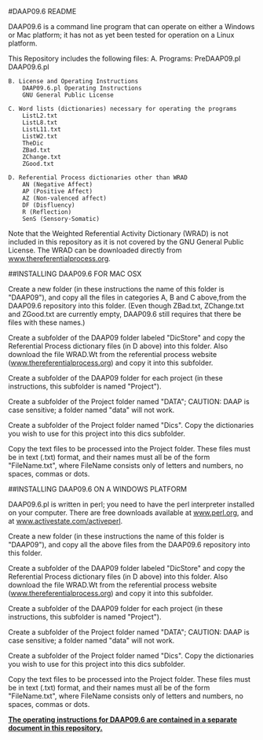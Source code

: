 #DAAP09.6 README

DAAP09.6 is a command line program that can operate on either a Windows or Mac platform; it has not as yet been tested for operation on a Linux platform.

This Repository includes the following files:
	A. Programs:
		PreDAAP09.pl
		DAAP09.6.pl

	B. License and Operating Instructions
		DAAP09.6.pl Operating Instructions
		GNU General Public License

	C. Word lists (dictionaries) necessary for operating the programs
		ListL2.txt
		ListL8.txt
		ListL11.txt
		ListW2.txt
		TheDic
		ZBad.txt
		ZChange.txt
		ZGood.txt

	D. Referential Process dictionaries other than WRAD
		AN (Negative Affect)
		AP (Positive Affect)
		AZ (Non-valenced affect)
		DF (Disfluency)
		R (Reflection)
		SenS (Sensory-Somatic)

Note that the Weighted Referential Activity Dictionary (WRAD) is not included in this repository as it is not covered by the GNU General Public License. The WRAD can be downloaded directly from www.thereferentialprocess.org.
	
	
##INSTALLING DAAP09.6 FOR MAC OSX

Create a new folder (in these instructions the name of this folder is "DAAP09"), and copy all the files in categories A, B and C above,from the DAAP09.6 repository into this folder. (Even though ZBad.txt, ZChange.txt and ZGood.txt are currently empty, DAAP09.6 still requires that there be files with these names.)

Create a subfolder of the DAAP09 folder labeled "DicStore" and copy the Referential Process dictionary files (in D above) into this folder. Also download the file WRAD.Wt from the referential process website (www.thereferentialprocess.org) and copy it into this subfolder.

Create a subfolder of the DAAP09 folder for each project (in these instructions, this subfolder is named "Project").

Create a subfolder of the Project folder named "DATA"; CAUTION: DAAP is case sensitive; a folder named "data" will not work.

Create a subfolder of the Project folder named "Dics". Copy the dictionaries you wish to use for this project into this dics subfolder.

Copy the text files to be processed into the Project folder. These files must be in text (.txt) format, and their names must all be of the form "FileName.txt", where FileName consists only of letters and numbers, no spaces, commas or dots.

##INSTALLING DAAP09.6 ON A WINDOWS PLATFORM

DAAP09.6.pl is written in perl; you need to have the perl interpreter installed on your computer. There are free downloads available at www.perl.org, and at www.activestate.com/activeperl.

 Create a new folder (in these instructions the name of this folder is "DAAP09"), and copy all the above files from the DAAP09.6 repository into this folder.

Create a subfolder of the DAAP09 folder labeled "DicStore" and copy the Referential Process dictionary files (in D above) into this folder. Also download the file WRAD.Wt from the referential process website (www.thereferentialprocess.org) and copy it into this subfolder.

Create a subfolder of the DAAP09 folder for each project (in these instructions, this subfolder is named "Project").

Create a subfolder of the Project folder named "DATA"; CAUTION: DAAP is case sensitive; a folder named "data" will not work.

Create a subfolder of the Project folder named "Dics". Copy the dictionaries you wish to use for this project into this dics subfolder.

Copy the text files to be processed into the Project folder. These files must be in text (.txt) format, and their names must all be of the form "FileName.txt", where FileName consists only of letters and numbers, no spaces, commas or dots.

**[The operating instructions for DAAP09.6 are contained in a separate document in this repository.](DAAP09.6OPERATINGINSTRUCTIONS.md)**




